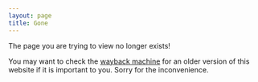 ```yaml
---
layout: page
title: Gone
---
```


The page you are trying to view no longer exists! 

You may want to check the [wayback machine](http://archive.org) for an older 
version of this website if it is important to you. Sorry for the inconvenience.

